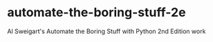 # automate-the-boring-stuff-2e
Al Sweigart's Automate the Boring Stuff with Python 2nd Edition work
